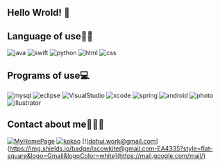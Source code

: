 ## Hello Wrold! 👋

## Language of use✍🏻
![java](https://img.shields.io/badge/-java-red?style=flat-square&logo=java&logoColor=white)
![swift](https://img.shields.io/badge/-Swift-yellowgreen?style=flat-square&logo=swift&logoColor=white)
![python](https://img.shields.io/badge/-Python-FFCC66?style=flat-square&logo=Python&logoColor=black)
![html](https://img.shields.io/badge/-HTML-CC3333?style=flat-square&logo=html5&logoColor=white)
![css](https://img.shields.io/badge/-CSS-336699?style=flat-square&logo=css3&logoColor=white)

## Programs of use💻
![mysql](https://img.shields.io/badge/-MySQL-orange?style=flat-square&logo=mysql&logoColor=white)
![eclipse](https://img.shields.io/badge/-Eclipse-333366?style=flat-square&logo=Eclipse&logoColor=white)
![VisualStudio](https://img.shields.io/badge/-VisualStudio-3333FF?style=flat-square&logo=VisualStudio&logoColor=white)
![xcode](https://img.shields.io/badge/-Xcode-6699FF?style=flat-square&logo=Xcode&logoColor=white)
![spring](https://img.shields.io/badge/-Spring-33CC33?style=flat-square&logo=Spring&logoColor=white)
![android](https://img.shields.io/badge/-AndroidStudio-darkgreen?style=flat-square&logo=android&logoColor=white)
![photo](https://img.shields.io/badge/-Photoshop-330099?style=flat-square&logo=adobe&logoColor=white)
![illustrator](https://img.shields.io/badge/-Illustrator-FF9900?style=flat-square&logo=adobe&logoColor=white)

## Contact about me🙋🏻‍♀️
[![MyHomePage](https://img.shields.io/badge/Blog-DD0B78?style=flat-square&logo=GitHub%20Sponsors&logoColor=white)](https://lee-dohee.github.io/Portfolio3/)
[![kakao](https://img.shields.io/badge/-kakao-yellow?style=flat-square&logo=kakaotalk&logoColor=white)](https://open.kakao.com/o/skJlWewd)
[![dohui.work@gmail.com](https://img.shields.io/badge/iscowkite@gmail.com-EA4335?style=flat-square&logo=Gmail&logoColor=white](https://mail.google.com/mail/)

<!--
**k-ye0415/k-ye0415** is a ✨ _special_ ✨ repository because its `README.md` (this file) appears on your GitHub profile.
Here are some ideas to get you started:
- 🔭 I’m currently working on ...
- 🌱 I’m currently learning ...
- 👯 I’m looking to collaborate on ...
- 🤔 I’m looking for help with ...
- 💬 Ask me about ...
- 📫 How to reach me: ...
- 😄 Pronouns: ...
- ⚡ Fun fact: ...
-->
